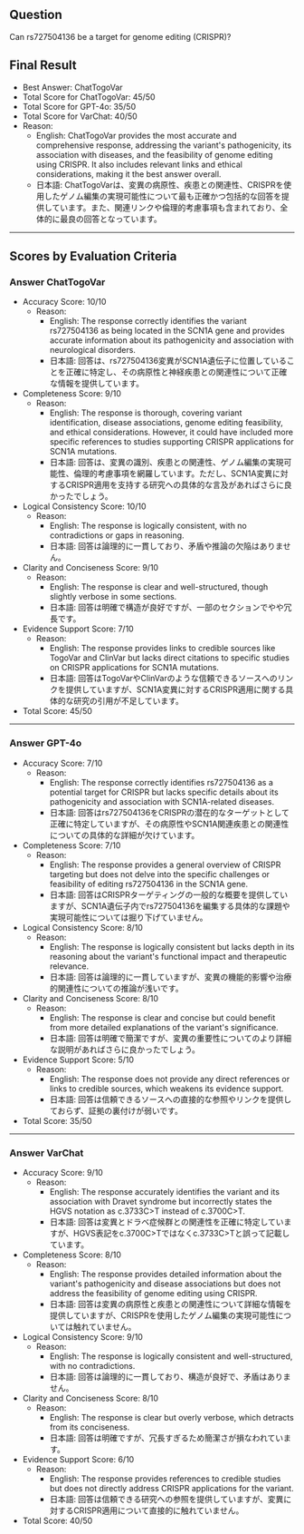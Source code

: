 ## Question

Can rs727504136 be a target for genome editing (CRISPR)?

## Final Result

- Best Answer: ChatTogoVar
- Total Score for ChatTogoVar: 45/50
- Total Score for GPT-4o: 35/50
- Total Score for VarChat: 40/50
- Reason:
  - English: ChatTogoVar provides the most accurate and comprehensive response, addressing the variant's pathogenicity, its association with diseases, and the feasibility of genome editing using CRISPR. It also includes relevant links and ethical considerations, making it the best answer overall.
  - 日本語: ChatTogoVarは、変異の病原性、疾患との関連性、CRISPRを使用したゲノム編集の実現可能性について最も正確かつ包括的な回答を提供しています。また、関連リンクや倫理的考慮事項も含まれており、全体的に最良の回答となっています。

---

## Scores by Evaluation Criteria

### Answer ChatTogoVar
- Accuracy Score: 10/10
  - Reason: 
    - English: The response correctly identifies the variant rs727504136 as being located in the SCN1A gene and provides accurate information about its pathogenicity and association with neurological disorders.
    - 日本語: 回答は、rs727504136変異がSCN1A遺伝子に位置していることを正確に特定し、その病原性と神経疾患との関連性について正確な情報を提供しています。
- Completeness Score: 9/10
  - Reason: 
    - English: The response is thorough, covering variant identification, disease associations, genome editing feasibility, and ethical considerations. However, it could have included more specific references to studies supporting CRISPR applications for SCN1A mutations.
    - 日本語: 回答は、変異の識別、疾患との関連性、ゲノム編集の実現可能性、倫理的考慮事項を網羅しています。ただし、SCN1A変異に対するCRISPR適用を支持する研究への具体的な言及があればさらに良かったでしょう。
- Logical Consistency Score: 10/10
  - Reason: 
    - English: The response is logically consistent, with no contradictions or gaps in reasoning.
    - 日本語: 回答は論理的に一貫しており、矛盾や推論の欠陥はありません。
- Clarity and Conciseness Score: 9/10
  - Reason: 
    - English: The response is clear and well-structured, though slightly verbose in some sections.
    - 日本語: 回答は明確で構造が良好ですが、一部のセクションでやや冗長です。
- Evidence Support Score: 7/10
  - Reason: 
    - English: The response provides links to credible sources like TogoVar and ClinVar but lacks direct citations to specific studies on CRISPR applications for SCN1A mutations.
    - 日本語: 回答はTogoVarやClinVarのような信頼できるソースへのリンクを提供していますが、SCN1A変異に対するCRISPR適用に関する具体的な研究の引用が不足しています。
- Total Score: 45/50

---

### Answer GPT-4o
- Accuracy Score: 7/10
  - Reason: 
    - English: The response correctly identifies rs727504136 as a potential target for CRISPR but lacks specific details about its pathogenicity and association with SCN1A-related diseases.
    - 日本語: 回答はrs727504136をCRISPRの潜在的なターゲットとして正確に特定していますが、その病原性やSCN1A関連疾患との関連性についての具体的な詳細が欠けています。
- Completeness Score: 7/10
  - Reason: 
    - English: The response provides a general overview of CRISPR targeting but does not delve into the specific challenges or feasibility of editing rs727504136 in the SCN1A gene.
    - 日本語: 回答はCRISPRターゲティングの一般的な概要を提供していますが、SCN1A遺伝子内でrs727504136を編集する具体的な課題や実現可能性については掘り下げていません。
- Logical Consistency Score: 8/10
  - Reason: 
    - English: The response is logically consistent but lacks depth in its reasoning about the variant's functional impact and therapeutic relevance.
    - 日本語: 回答は論理的に一貫していますが、変異の機能的影響や治療的関連性についての推論が浅いです。
- Clarity and Conciseness Score: 8/10
  - Reason: 
    - English: The response is clear and concise but could benefit from more detailed explanations of the variant's significance.
    - 日本語: 回答は明確で簡潔ですが、変異の重要性についてのより詳細な説明があればさらに良かったでしょう。
- Evidence Support Score: 5/10
  - Reason: 
    - English: The response does not provide any direct references or links to credible sources, which weakens its evidence support.
    - 日本語: 回答は信頼できるソースへの直接的な参照やリンクを提供しておらず、証拠の裏付けが弱いです。
- Total Score: 35/50

---

### Answer VarChat
- Accuracy Score: 9/10
  - Reason: 
    - English: The response accurately identifies the variant and its association with Dravet syndrome but incorrectly states the HGVS notation as c.3733C>T instead of c.3700C>T.
    - 日本語: 回答は変異とドラベ症候群との関連性を正確に特定していますが、HGVS表記をc.3700C>Tではなくc.3733C>Tと誤って記載しています。
- Completeness Score: 8/10
  - Reason: 
    - English: The response provides detailed information about the variant's pathogenicity and disease associations but does not address the feasibility of genome editing using CRISPR.
    - 日本語: 回答は変異の病原性と疾患との関連性について詳細な情報を提供していますが、CRISPRを使用したゲノム編集の実現可能性については触れていません。
- Logical Consistency Score: 9/10
  - Reason: 
    - English: The response is logically consistent and well-structured, with no contradictions.
    - 日本語: 回答は論理的に一貫しており、構造が良好で、矛盾はありません。
- Clarity and Conciseness Score: 8/10
  - Reason: 
    - English: The response is clear but overly verbose, which detracts from its conciseness.
    - 日本語: 回答は明確ですが、冗長すぎるため簡潔さが損なわれています。
- Evidence Support Score: 6/10
  - Reason: 
    - English: The response provides references to credible studies but does not directly address CRISPR applications for the variant.
    - 日本語: 回答は信頼できる研究への参照を提供していますが、変異に対するCRISPR適用について直接的に触れていません。
- Total Score: 40/50
